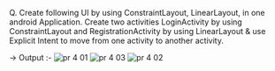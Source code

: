 Q. Create following UI by using ConstraintLayout, LinearLayout, in one android Application. Create two activities LoginActivity by using ConstraintLayout and RegistrationActivity by using LinearLayout & use Explicit Intent to move from one activity to another activity.

-> Output :-
![pr 4 01](https://github.com/AMANPATEL1108/MOBILE_APPLICTION_DEVELOPMENT/assets/108643338/2a5b52e2-52e3-471a-a876-c8f899101748)
![pr 4 03](https://github.com/AMANPATEL1108/MOBILE_APPLICTION_DEVELOPMENT/assets/108643338/623b32f3-0ba4-4a0a-83b9-17d7597694be)
![pr 4 02](https://github.com/AMANPATEL1108/MOBILE_APPLICTION_DEVELOPMENT/assets/108643338/19251e5f-8571-43e8-aec4-91c030d0dcf6)
